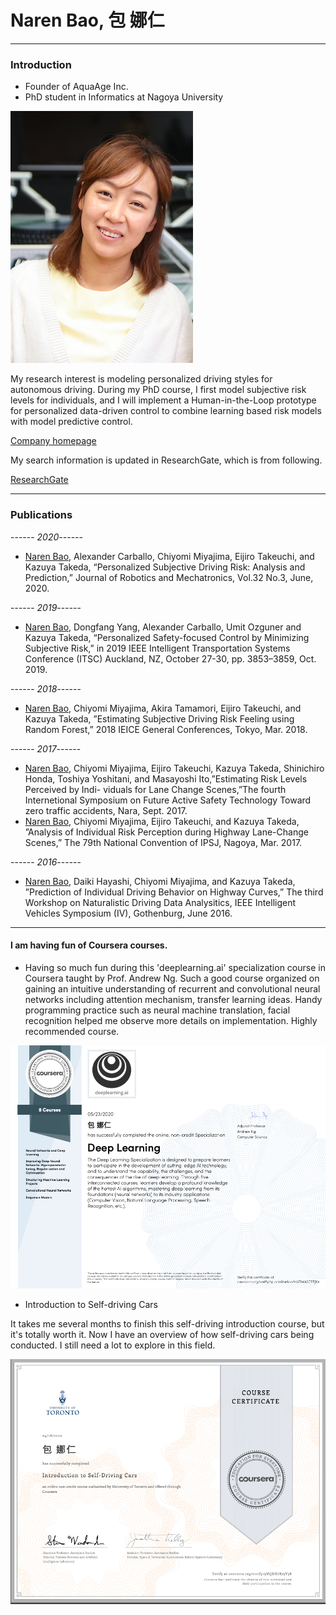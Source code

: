 # Naren Bao, 包 娜仁

-----------------------------------------------------------------------------------
### Introduction

- Founder of AquaAge Inc. 
- PhD student in Informatics at Nagoya University   

![text |left](./fig/naren_long_2.png)

My research interest is modeling personalized driving styles for autonomous driving. During my PhD course, I first model subjective risk levels for individuals, and I will implement a Human-in-the-Loop prototype for personalized data-driven control to combine learning based risk models with model predictive control.

[Company homepage](https://www.aquaage.ai/)

My search information is updated in ResearchGate, which is from following. 

[ResearchGate](https://www.researchgate.net/profile/Naren_Bao2)

-----------------------------------------------------------------------------------
### Publications

------ *2020*------
- <u>Naren Bao</u>, Alexander Carballo, Chiyomi Miyajima, Eijiro Takeuchi, and Kazuya Takeda, “Personalized Subjective Driving Risk: Analysis and Prediction,” Journal of Robotics and Mechatronics, Vol.32 No.3, June, 2020.

------ *2019*------
- <u>Naren Bao</u>, Dongfang Yang, Alexander Carballo, Umit Ozguner and Kazuya Takeda, “Personalized Safety-focused Control by Minimizing Subjective Risk,” in 2019 IEEE Intelligent Transportation Systems Conference (ITSC) Auckland, NZ, October 27-30, pp. 3853–3859, Oct. 2019.

------ *2018*------
- <u>Naren Bao</u>, Chiyomi Miyajima, Akira Tamamori, Eijiro Takeuchi, and Kazuya Takeda, ”Estimating Subjective Driving Risk Feeling using Random Forest,” 2018 IEICE General Conferences, Tokyo, Mar. 2018. 

------ *2017*------
- <u>Naren Bao</u>, Chiyomi Miyajima, Eijiro Takeuchi, Kazuya Takeda, Shinichiro Honda, Toshiya Yoshitani, and Masayoshi Ito,”Estimating Risk Levels Perceived by Indi- viduals for Lane Change Scenes,”The fourth Internetional Symposium on Future Active Safety Technology Toward zero traffic accidents, Nara, Sept. 2017. 
- <u>Naren Bao</u>, Chiyomi Miyajima, Eijiro Takeuchi, and Kazuya Takeda, ”Analysis of Individual Risk Perception during Highway Lane-Change Scenes,” The 79th National Convention of IPSJ, Nagoya, Mar. 2017. 

------ *2016*------
- <u>Naren Bao</u>, Daiki Hayashi, Chiyomi Miyajima, and Kazuya Takeda, ”Prediction of Individual Driving Behavior on Highway Curves,” The third Workshop on Naturalistic Driving Data Analysitics, IEEE Intelligent Vehicles Symposium (IV), Gothenburg, June 2016. 

-----------------------------------------------------------------------------------

#### I am having fun of Coursera courses.

- Having so much fun during this 'deeplearning.ai' specialization course in Coursera taught by Prof. Andrew Ng. Such a good course organized on gaining an intuitive understanding of recurrent and convolutional neural networks including attention mechanism, transfer learning ideas. Handy programming practice such as neural machine translation, facial recognition helped me observe more details on implementation. Highly recommended course.

<img src="./fig/deep_learining.png" alt="Deep learning" style="zoom:60%;" />


- Introduction to Self-driving Cars

It takes me several months to finish this self-driving introduction course, but it's totally worth it. Now I have an overview of how self-driving cars being conducted. I still need a lot to explore in this field.

<img src="./fig/self_driving_course1.png" alt="Deep learning" style="zoom:67%;" />


